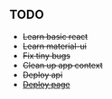 ## TODO

- ~~Learn basic react~~
- ~~Learn material-ui~~
- ~~Fix tiny bugs~~
- ~~Clean up app context~~
- ~~Deploy api~~
- ~~[Deploy page](https://nekzor.github.io/lp)~~
